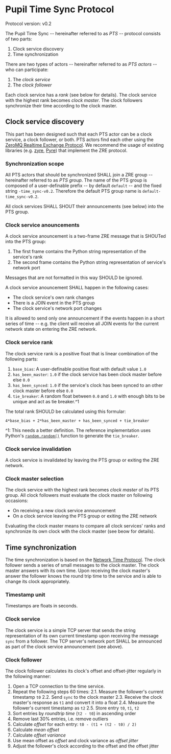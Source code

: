 # Pupil Time Sync Protocol

Protocol version: v0.2

The Pupil Time Sync -- hereinafter referred to as _PTS_ -- protocol consists of two parts:
1. Clock service discovery
2. Time synchronization

There are two types of actors -- hereinafter referred to as _PTS actors_ -- who
can participate:
1. The _clock service_
2. The _clock follower_

Each clock service has a _rank_ (see below for details). The clock service with
the highest rank becomes _clock master_. The clock followers synchronize their
time according to the clock master.

## Clock service discovery

This part has been designed such that each PTS actor can be a clock service,
a clock follower, or both. PTS actors find each other using the [ZeroMQ Realtime
Exchange Protocol](https://rfc.zeromq.org/spec:36/ZRE). We recommend the usage
of existing libraries (e.g. [zyre](https://github.com/zeromq/zyre), [Pyre](https://github.com/zeromq/pyre)) that implement the ZRE protocol.

### Synchronization scope

All PTS actors that should be synchronized SHALL join a ZRE group -- hereinafter
referred to as _PTS group_. The name of the PTS group is composed of a user-definable
prefix -- by default `default` -- and the fixed string `-time_sync-v0.2`. Therefore the
default PTS group name is `default-time_sync-v0.2`.

All clock services SHALL SHOUT their announcements (see below) into the PTS group.

### Clock service anouncements

A clock service anouncement is a two-frame ZRE message that is SHOUTed into the
PTS group:
1. The first frame contains the Python string representation of the service's rank
2. The second frame contains the Python string representation of service's network port

Messages that are not formatted in this way SHOULD be ignored.

A clock service anouncement SHALL happen in the following cases:
* The clock service's own rank changes
* There is a JOIN event in the PTS group
* The clock service's network port changes

It is allowed to send only one announcement if the events happen in a short
series of time -- e.g. the client will receive all JOIN events for the current
network state on entering the ZRE network.

### Clock service rank

The clock service rank is a positive float that is linear combination of the
following parts:

1. `base_bias`: A user-definable positive float with default value `1.0`
2. `has_been_master`: `1.0` if the clock service has been clock master before
    else `0.0`
3. `has_been_synced`: `1.0` if the service's clock has been synced to an other
    clock master before else `0.0`
4. `tie_breaker`: A random float between `0.0` and `1.0` with enough bits to be
    unique and act as tie breaker.^1

The total rank SHOULD be calculated using this formular:
```
4*base_bias + 2*has_been_master + has_been_synced + tie_breaker
```

^1: This needs a better definition. The reference implementation uses Python's
    [`random.random()`](https://docs.python.org/3/library/random.html#random.random)
    function to generate the `tie_breaker`.

### Clock service invalidation

A clock service is invalidated by leaving the PTS group or exiting the ZRE network.

### Clock master selection

The clock service with the highest rank becomes _clock master_ of its PTS group.
All clock followers must evaluate the clock master on following occasions:
* On receiving a new clock service announcement
* On a clock service leaving the PTS group or exiting the ZRE network

Evaluating the clock master means to compare all clock services' ranks and synchronize
its own clock with the clock master (see beow for details).


## Time synchronization

The time synchronization is based on the [Network Time Protocol](https://en.wikipedia.org/wiki/Network_Time_Protocol). The clock follower sends a series of small messages
to the clock master. The clock master answers with its own time. Upon receiving
the clock master's answer the follower knows the round trip time to the service
and is able to change its clock appropriately.

### Timestamp unit

Timestamps are floats in seconds.

### Clock service

The clock service is a simple TCP server that sends the string representation
of its own current timestamp upon receiving the message `sync` from a follower.
The TCP server's network port SHALL be announced as part of the clock service
announcement (see above).

### Clock follower

The clock follower calculates its clock's offset and offset-jitter regularly in
the following manner:

1. Open a TCP connection to the time service.
2. Repeat the following steps 60 times:
    2.1. Measure the follower's current timestamp `t0`
    2.2. Send `sync` to the clock master
    2.3. Receive the clock master's response as `t1` and convert it into a float
    2.4. Measure the follower's current timestamp as `t2`
    2.5. Store entry `t0`, `t1`, `t2`
3. Sort entries by _roundtrip time_ (`t2 - t0`) in ascending order
4. Remove last 30% entries, i.e. remove outliers
5. Calculate _offset_ for each entry: `t0 - (t1 + (t2 - t0) / 2)`
6. Calculate _mean offset_
7. Calculate _offset variance_
8. Use mean offset as _offset_ and clock variance as _offset jitter_
9. Adjust the follower's clock according to the offset and the offset jitter

